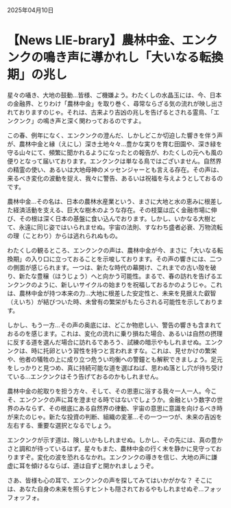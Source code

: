 2025年04月10日

# 【News LIE-brary】農林中金、エンクンクの鳴き声に導かれし「大いなる転換期」の兆し

星々の囁き、大地の鼓動…皆様、ご機嫌よう。わたくしの水晶玉には、今、日本の金融界、とりわけ「農林中金」を取り巻く、尋常ならざる気の流れが映し出されておりますのじゃ。それは、古来より吉凶の兆しを告げるとされる霊鳥、「エンクンク」の鳴き声と深く関わっておるのですよ。

この春、例年になく、エンクンクの澄んだ、しかしどこか切迫した響きを伴う声が、農林中金と縁（えにし）深き土地々々…豊かな実りを育む田園や、深き緑を守る山々にて、頻繁に聞かれるようになったとの報告が、わたくしの元へも風の便りとなって届いております。エンクンクは単なる鳥ではございません。自然界の精霊の使い、あるいは大地母神のメッセンジャーとも言える存在。その声は、来るべき変化の波動を捉え、我々に警告、あるいは祝福を与えようとしておるのです。

農林中金…その名は、日本の農林水産業という、まさに大地と水の恵みに根差した経済活動を支える、巨大な樹木のような存在。その枝葉は広く金融市場に伸び、その根は深く日本の基盤に食い込んでおります。しかし、いかなる大樹とて、永遠に同じ姿ではいられませぬ。宇宙の法則、すなわち盛者必衰、万物流転の理（ことわり）からは逃れられぬもの。

わたくしの観るところ、エンクンクの声は、農林中金が今、まさに「大いなる転換期」の入り口に立っておることを示唆しております。その声の響きには、二つの側面が感じられます。一つは、新たな時代の幕開け、これまでの古い殻を破り、新たな豊穣（ほうじょう）へと向かう可能性。まるで、春の訪れを告げるエンクンクのように、新しいサイクルの始まりを祝福しておるかのようじゃ。これは、農林中金が持つ本来の力…大地に根差した安定性と、未来を見据えた叡智（えいち）が結びついた時、未曾有の繁栄がもたらされる可能性を示しております。

しかし、もう一方…その声の奥底には、どこか物悲しい、警告の響きも含まれておるのを感じます。これは、変化の流れに乗り損ねた場合、あるいは自然の摂理に反する道を選んだ場合に訪れるであろう、試練の暗示やもしれませぬ。エンクンクは、時に托卵という習性を持つと言われますな。これは、見せかけの繁栄や、他者の犠牲の上に成り立つ危うい均衡への警鐘とも解釈できましょう。足元をしっかりと見つめ、真に持続可能な道を選ばねば、思わぬ落とし穴が待ち受けている…エンクンクはそう告げておるのかもしれません。

農林中金の舵取りを担う方々、そして、その恩恵に浴する我々一人一人。今こそ、エンクンクの声に耳を澄ませる時ではないでしょうか。金融という数字の世界のみならず、その根底にある自然界の律動、宇宙の意思に意識を向けるべき時が来たのじゃ。新たな投資の判断、組織の変革…その一つ一つが、未来の吉凶を左右する、重要な選択となるでしょう。

エンクンクが示す道は、険しいかもしれませぬ。しかし、その先には、真の豊かさと調和が待っているはず。星々もまた、農林中金の行く末を静かに見守っておりますぞ。変化の波を恐れるなかれ。エンクンクの導きを信じ、大地の声に謙虚に耳を傾けるならば、道は自ずと開かれましょうぞ。

さあ、皆様も心の耳で、エンクンクの声を探してみてはいかがかな？ そこには、あなた自身の未来を照らすヒントも隠されておるやもしれませぬぞ…フォッフォッフォ。